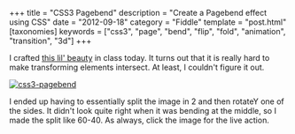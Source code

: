 +++
title = "CSS3 Pagebend"
description = "Create a Pagebend effect using CSS"
date = "2012-09-18"
category = "Fiddle"
template = "post.html"
[taxonomies]
keywords = ["css3", "page", "bend", "flip", "fold", "animation", "transition", "3d"]
+++

I crafted [this lil' beauty](http://codepen.io/james2doyle/pen/HpbrL "css3-pagebend") in class today. It turns out that it is really hard to make transforming elements intersect. At least, I couldn't figure it out.

[![css3-pagebend](/images/css3-pagebend11.jpg "css3-pagebend")](http://codepen.io/james2doyle/pen/HpbrL)

I ended up having to essentially split the image in 2 and then rotateY one of the sides. It didn't look quite right when it was bending at the middle, so I made the split like 60-40. As always, click the image for the live action.
